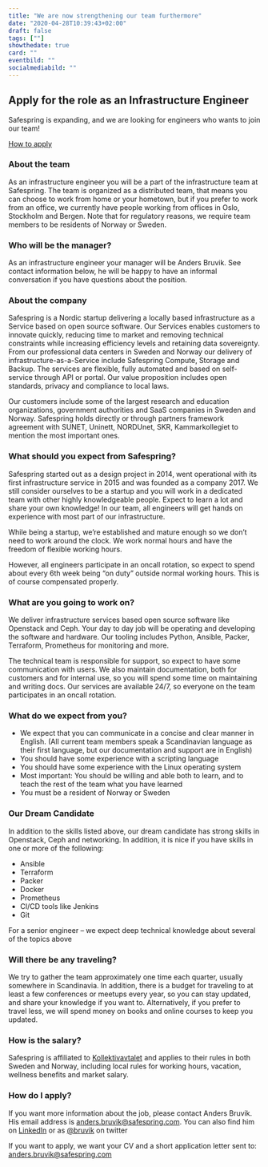 ```yaml
---
title: "We are now strengthening our team furthermore"
date: "2020-04-28T10:39:43+02:00"
draft: false
tags: [""]
showthedate: true
card: ""
eventbild: ""
socialmediabild: ""
---
```


## Apply for the role as an Infrastructure Engineer

<div class="ingress"><p>Safespring is expanding, and we are looking for engineers who wants to join our team!</p></div>

<a id="button" href="#apply">How to apply</a>

### About the team

As an infrastructure engineer you will be a part of the infrastructure team at Safespring. The team is organized as a distributed team, that means you can choose to work from home or your hometown, but if you prefer to work from an office, we currently have people working from offices in Oslo, Stockholm and Bergen. Note that for regulatory reasons, we require team members to be residents of Norway or Sweden.

### Who will be the manager?

As an infrastructure engineer your manager will be Anders Bruvik. See contact information below, he will be happy to have an informal conversation if you have questions about the position.

### About the company

Safespring is a Nordic startup delivering a locally based infrastructure as a Service based on open source software. Our Services enables customers to innovate quickly, reducing time to market and removing technical constraints while increasing efficiency levels and retaining data sovereignty. From our professional data centers in Sweden and Norway our delivery of infrastructure-as-a-Service include Safespring Compute, Storage and Backup. The services are flexible, fully automated and based on self-service through API or portal. Our value proposition includes open standards, privacy and compliance to local laws.

Our customers include some of the largest research and education organizations, government authorities and SaaS companies in Sweden and Norway. Safespring holds directly or through partners framework agreement with SUNET, Uninett, NORDUnet, SKR, Kammarkollegiet to mention the most important ones.


### What should you expect from Safespring?

Safespring started out as a design project in 2014, went operational with its first infrastructure service in 2015 and was founded as a company 2017. We still consider ourselves to be a startup and you will work in a dedicated team with other highly knowledgeable people. Expect to learn a lot and share your own knowledge! In our team, all engineers will get hands on experience with most part of our infrastructure.

While being a startup, we’re established and mature enough so we don’t need to work around the clock. We work normal hours and have the freedom of flexible working hours.

However, all engineers participate in an oncall rotation, so expect to spend about every 6th week being “on duty” outside normal working hours. This is of course compensated properly.

### What are you going to work on?

We deliver infrastructure services based open source software like Openstack and Ceph. Your day to day job will be operating and developing the software and hardware. Our tooling includes Python, Ansible, Packer, Terraform, Prometheus for monitoring and more.

The technical team is responsible for support, so expect to have some communication with users. We also maintain documentation, both for customers and for internal use, so you will spend some time on maintaining and writing docs.
Our services are available 24/7, so everyone on the team participates in an oncall rotation.

### What do we expect from you?

- We expect that you can communicate in a concise and clear manner in English. (All current team members speak a Scandinavian language as their first language, but our documentation and support are in English)
- You should have some experience with a scripting language
- You should have some experience with the Linux operating system
- Most important: You should be willing and able both to learn, and to teach the rest of the team what you have learned
- You must be a resident of Norway or Sweden

### Our Dream Candidate

In addition to the skills listed above, our dream candidate has strong skills in Openstack, Ceph and networking. In addition, it is nice if you have skills in one or more of the following:

- Ansible
- Terraform
- Packer
- Docker
- Prometheus
- CI/CD tools like Jenkins
- Git

For a senior engineer – we expect deep technical knowledge about several of the topics above

### Will there be any traveling?

We try to gather the team approximately one time each quarter, usually somewhere in Scandinavia.
In addition, there is a budget for traveling to at least a few conferences or meetups every year, so you can stay updated, and share your knowledge if you want to. Alternatively, if you prefer to travel less, we will spend money on books and online courses to keep you updated.

### How is the salary?

Safespring is affiliated to [Kollektivavtalet](https://www.itot.se/) and applies to their rules in both Sweden and Norway, including local rules for working hours, vacation, wellness benefits and market salary.   
<div id="apply"></div>

### How do I apply?

If you want more information about the job, please contact Anders Bruvik. His email address is [anders.bruvik@safespring.com](mailto:anders.bruvik@safespring.com). You can also find him on [LinkedIn](https://www.linkedin.com/in/bruvik/) or as [@bruvik](https://twitter.com/bruvik) on twitter

If you want to apply, we want your CV and a short application letter sent to:
[anders.bruvik@safespring.com](mailto:anders.bruvik@safespring.com)
